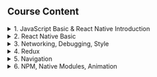 ## Course Content
<!--- Section 1-->
<details>
<summary>1. JavaScript Basic & React Native Introduction</summary>

* JavaScript Basic
  * ES6: Variable, Type, Object, Module, Prototype
  * Asynchronous: Single Thread, Promises, Async/Await
  * ESLint, Prettierv
* React Native Introduction
	* Architecture: Bridge, Native Thread
	* Environment setup

</details>
<!--- Section 2-->
<details>
<summary>2. React Native Basic</summary>

* Component
	* Props
	* State
	* LifeCycle
* React Native Component
	* Core Component
	* Native Component
* Simple Todo App

</details>
<!--- Section 3-->
<details>
<summary>3. Networking, Debugging, Style</summary>

* Networking
  * API
  * Validattion
  * Simple SignIn Flow
* Debugging
  * console
  * react-devtools
  * reactotron
* Style
  * StyleSheet
  * Flexbox
  * Responsive

</details>
<!--- Section 4-->
<details>
<summary>4. Redux</summary>

* Architecture
* Middleware, Thunk
* react-redux
* Redux toolkit

</details>
<!--- Section 5-->
<details>
<summary>5. Navigation</summary>

* react-navigation

</details>
<!--- Section 6-->
<details>
<summary>6. NPM, Native Modules, Animation</summary>

* NPM
  * Library
  * node_modules 
* Native Modules
* Animation
  * Animated API
  * reanimated

</details>
